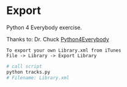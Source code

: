 # Export

Python 4 Everybody exercise.

Thanks to: Dr. Chuck [Python4Everybody](https://www.py4e.com/)

```plain
To export your own Library.xml from iTunes 
File -> Library -> Export Library
```

```bash
# call script
python tracks.py
# Filename: Library.xml
```
